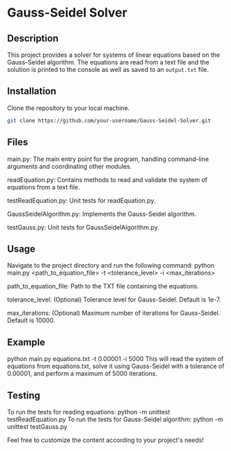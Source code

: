 # Gauss-Seidel Solver

## Description

This project provides a solver for systems of linear equations based on the Gauss-Seidel algorithm. The equations are read from a text file and the solution is printed to the console as well as saved to an `output.txt` file.

## Installation

Clone the repository to your local machine.

```bash
git clone https://github.com/your-username/Gauss-Seidel-Solver.git
```


## Files
main.py: The main entry point for the program, handling command-line arguments and coordinating other modules.

readEquation.py: Contains methods to read and validate the system of equations from a text file.

testReadEquation.py: Unit tests for readEquation.py.

GaussSeidelAlgorithm.py: Implements the Gauss-Seidel algorithm.

testGauss.py: Unit tests for GaussSeidelAlgorithm.py.


## Usage
Navigate to the project directory and run the following command:
python main.py <path_to_equation_file> -t <tolerance_level> -i <max_iterations>

path_to_equation_file: Path to the TXT file containing the equations.

tolerance_level: (Optional) Tolerance level for Gauss-Seidel. Default is 1e-7.

max_iterations: (Optional) Maximum number of iterations for Gauss-Seidel. Default is 10000.

## Example
python main.py equations.txt -t 0.00001 -i 5000
This will read the system of equations from equations.txt, solve it using Gauss-Seidel with a tolerance of 0.00001, and perform a maximum of 5000 iterations.

## Testing
To run the tests for reading equations:
python -m unittest testReadEquation.py
To run the tests for Gauss-Seidel algorithm:
python -m unittest testGauss.py


Feel free to customize the content according to your project's needs!
